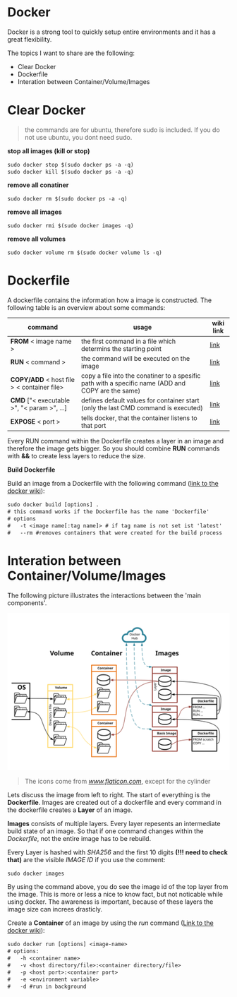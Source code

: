 # Docker

Docker is a strong tool to quickly setup entire environments and it has a great flexibility.

The topics I want to share are the following:
- Clear Docker
- Dockerfile
- Interation between Container/Volume/Images

# Clear Docker

> the commands are for ubuntu, therefore sudo is included. If you do not use ubuntu, you dont need sudo.

**stop all images (kill or stop)**

````shell
sudo docker stop $(sudo docker ps -a -q)
sudo docker kill $(sudo docker ps -a -q)
````

**remove all conatiner**

````shell
sudo docker rm $(sudo docker ps -a -q)
````

**remove all images**

````shell
sudo docker rmi $(sudo docker images -q)
````

**remove all volumes**

````shell
sudo docker volume rm $(sudo docker volume ls -q)
````

# Dockerfile

A dockerfile contains the information how a image is constructed.
The following table is an overview about some commands:

command|usage|wiki link
---|---|---
**FROM** < image name >|the first command in a file which determins the starting point|[link](https://docs.docker.com/engine/reference/builder/#from)
**RUN** < command >|the command will be executed on the image|[link](https://docs.docker.com/engine/reference/builder/#run) 
**COPY/ADD** < host file > < container file>|copy a file into the conatiner to a spesific path with a specific name (ADD and COPY are the same)|[link](https://docs.docker.com/engine/reference/builder/#add)
**CMD** ["< executable >", "< param >", ...]|defines default values for container start (only the last CMD command is executed)|[link](https://docs.docker.com/engine/reference/builder/#cmd)
**EXPOSE** < port >|tells docker, that the container listens to that port|[link](https://docs.docker.com/engine/reference/builder/#expose)

Every RUN command within the Dockerfile creates a layer in an image and therefore the image gets bigger. So you should combine **RUN** commands with **&&** to create less layers to reduce the size.

**Build Dockerfile**

Build an image from a Dockerfile with the following command ([link to the docker wiki](https://docs.docker.com/engine/reference/commandline/build/#parent-command)):

````shell
sudo docker build [options] .
# this command works if the Dockerfile has the name 'Dockerfile'
# options
#   -t <image name[:tag name]> # if tag name is not set ist 'latest'
#   --rm #removes containers that were created for the build process
````

# Interation between Container/Volume/Images

The following picture illustrates the interactions between the 'main components'.

![Conatiner, Volume, Images interation](./images/Docker_Volume_Conatiner_Image_Interation.svg)

> The icons come from *www.flaticon.com*, except for the cylinder

Lets discuss the image from left to right. The start of everything is the **Dockerfile**. Images are created out of a dockerfile and every command in the dockerfile creates a **Layer** of an image.

**Images** consists of multiple layers. Every layer repesents an intermediate build state of an image. So that if one command changes within the *Dockerfile*, not the entire image has to be rebuild.

Every Layer is hashed with *SHA256* and the first 10 digits **(!!! need to check that)** are the visible *IMAGE ID* if you use the comment:

````shell
sudo docker images
````

By using the command above, you do see the image id of the top layer from the image. This is more or less a nice to know fact, but not noticable while using docker. The awareness is important, because of these layers the image size can increes drasticly.

Create a **Container** of an image by using the *run* command ([Link to the docker wiki](https://docs.docker.com/engine/reference/commandline/run/)):

````shell
sudo docker run [options] <image-name>
# options:
#   -h <container name>
#   -v <host directory/file>:<container directory/file>
#   -p <host port>:<container port>
#   -e <environment variable>
#   -d #run in background
````



